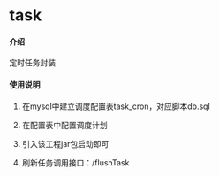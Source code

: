 # task

#### 介绍
定时任务封装

#### 使用说明

1. 在mysql中建立调度配置表task_cron，对应脚本db.sql

2. 在配置表中配置调度计划

3. 引入该工程jar包启动即可

4. 刷新任务调用接口：/flushTask